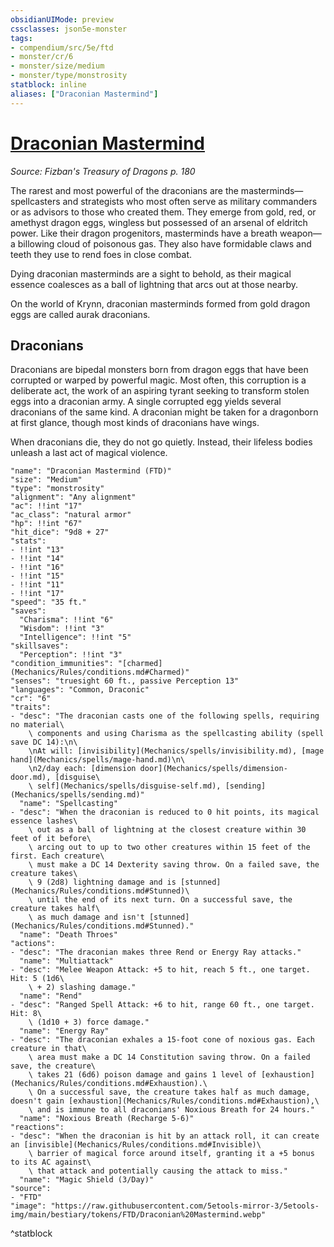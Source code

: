 ```yaml
---
obsidianUIMode: preview
cssclasses: json5e-monster
tags:
- compendium/src/5e/ftd
- monster/cr/6
- monster/size/medium
- monster/type/monstrosity
statblock: inline
aliases: ["Draconian Mastermind"]
---
```

# [Draconian Mastermind](Mechanics\bestiary\monstrosity/draconian-mastermind-ftd.md)
*Source: Fizban's Treasury of Dragons p. 180*  

The rarest and most powerful of the draconians are the masterminds—spellcasters and strategists who most often serve as military commanders or as advisors to those who created them. They emerge from gold, red, or amethyst dragon eggs, wingless but possessed of an arsenal of eldritch power. Like their dragon progenitors, masterminds have a breath weapon—a billowing cloud of poisonous gas. They also have formidable claws and teeth they use to rend foes in close combat.

Dying draconian masterminds are a sight to behold, as their magical essence coalesces as a ball of lightning that arcs out at those nearby.

On the world of Krynn, draconian masterminds formed from gold dragon eggs are called aurak draconians.

## Draconians

Draconians are bipedal monsters born from dragon eggs that have been corrupted or warped by powerful magic. Most often, this corruption is a deliberate act, the work of an aspiring tyrant seeking to transform stolen eggs into a draconian army. A single corrupted egg yields several draconians of the same kind. A draconian might be taken for a dragonborn at first glance, though most kinds of draconians have wings.

When draconians die, they do not go quietly. Instead, their lifeless bodies unleash a last act of magical violence.

```statblock
"name": "Draconian Mastermind (FTD)"
"size": "Medium"
"type": "monstrosity"
"alignment": "Any alignment"
"ac": !!int "17"
"ac_class": "natural armor"
"hp": !!int "67"
"hit_dice": "9d8 + 27"
"stats":
- !!int "13"
- !!int "14"
- !!int "16"
- !!int "15"
- !!int "11"
- !!int "17"
"speed": "35 ft."
"saves":
  "Charisma": !!int "6"
  "Wisdom": !!int "3"
  "Intelligence": !!int "5"
"skillsaves":
  "Perception": !!int "3"
"condition_immunities": "[charmed](Mechanics/Rules/conditions.md#Charmed)"
"senses": "truesight 60 ft., passive Perception 13"
"languages": "Common, Draconic"
"cr": "6"
"traits":
- "desc": "The draconian casts one of the following spells, requiring no material\
    \ components and using Charisma as the spellcasting ability (spell save DC 14):\n\
    \nAt will: [invisibility](Mechanics/spells/invisibility.md), [mage hand](Mechanics/spells/mage-hand.md)\n\
    \n2/day each: [dimension door](Mechanics/spells/dimension-door.md), [disguise\
    \ self](Mechanics/spells/disguise-self.md), [sending](Mechanics/spells/sending.md)"
  "name": "Spellcasting"
- "desc": "When the draconian is reduced to 0 hit points, its magical essence lashes\
    \ out as a ball of lightning at the closest creature within 30 feet of it before\
    \ arcing out to up to two other creatures within 15 feet of the first. Each creature\
    \ must make a DC 14 Dexterity saving throw. On a failed save, the creature takes\
    \ 9 (2d8) lightning damage and is [stunned](Mechanics/Rules/conditions.md#Stunned)\
    \ until the end of its next turn. On a successful save, the creature takes half\
    \ as much damage and isn't [stunned](Mechanics/Rules/conditions.md#Stunned)."
  "name": "Death Throes"
"actions":
- "desc": "The draconian makes three Rend or Energy Ray attacks."
  "name": "Multiattack"
- "desc": "Melee Weapon Attack: +5 to hit, reach 5 ft., one target. Hit: 5 (1d6\
    \ + 2) slashing damage."
  "name": "Rend"
- "desc": "Ranged Spell Attack: +6 to hit, range 60 ft., one target. Hit: 8\
    \ (1d10 + 3) force damage."
  "name": "Energy Ray"
- "desc": "The draconian exhales a 15-foot cone of noxious gas. Each creature in that\
    \ area must make a DC 14 Constitution saving throw. On a failed save, the creature\
    \ takes 21 (6d6) poison damage and gains 1 level of [exhaustion](Mechanics/Rules/conditions.md#Exhaustion).\
    \ On a successful save, the creature takes half as much damage, doesn't gain [exhaustion](Mechanics/Rules/conditions.md#Exhaustion),\
    \ and is immune to all draconians' Noxious Breath for 24 hours."
  "name": "Noxious Breath (Recharge 5-6)"
"reactions":
- "desc": "When the draconian is hit by an attack roll, it can create an [invisible](Mechanics/Rules/conditions.md#Invisible)\
    \ barrier of magical force around itself, granting it a +5 bonus to its AC against\
    \ that attack and potentially causing the attack to miss."
  "name": "Magic Shield (3/Day)"
"source":
- "FTD"
"image": "https://raw.githubusercontent.com/5etools-mirror-3/5etools-img/main/bestiary/tokens/FTD/Draconian%20Mastermind.webp"
```
^statblock